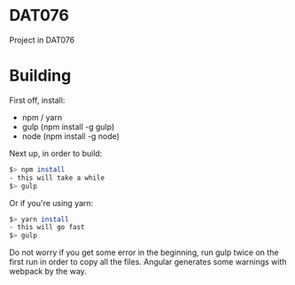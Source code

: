 # DAT076
Project in DAT076

# Building
First off, install:

* npm / yarn
* gulp (npm install -g gulp)
* node (npm install -g node)

Next up, in order to build:

```bash
$> npm install
- this will take a while
$> gulp
```

Or if you're using yarn:

```bash
$> yarn install
- this will go fast
$> gulp
```

Do not worry if you get some error in the beginning, run gulp twice on the first run in order to copy all the files. Angular generates some warnings with webpack by the way.
